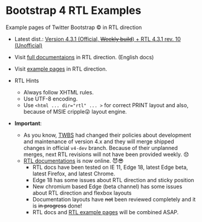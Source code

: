 # Bootstrap 4 RTL Examples
Example pages of Twitter Bootstrap &copy; in RTL direction
- Latest dist.: [Version 4.3.1 (Official, ~~Weekly build~~) + RTL 4.3.1 rev. 10 (Unofficial)](http://bootstrapper.ir/archive/bootstrap-4.3.1-plus-rtl-rev.10-dist.zip)
- Visit [full documentaions](http://docs.bootstrapper.ir/) in RTL direction. (English docs)
- Visit [example pages](http://example.bootstrapper.ir/) in RTL direction.
- RTL Hints
  - Always follow XHTML rules.
  - Use UTF-8 encoding.
  - Use `<html ... dir="rtl" ... >` for correct PRINT layout and also, because of MSIE cripple😜 layout engine.  

- **Important**:
  - As you know, [TWBS](https://github.com/twbs/bootstrap) had changed their policies about development and maintenance of version 4.x and they will merge shipped changes in official `v4-dev` branch. Because of their unplanned merges, next RTL revisions will not have been provided weekly. 😞
  - [RTL documentations](http://docs.bootstrapper.ir/) is now online. 😈😎
    - RTL docs have been tested on IE 11, Edge 18, latest Edge beta, latest Firefox, and latest Chrome.
    - Edge 18 has some issues about RTL direction and sticky position
    - New chromium based Edge (beta channel) has some issues about RTL direction and flexbox layouts
    - Documentation layouts have ~~not~~ been reviewed completely and it is ~~in progress~~ done!
    - RTL docs and [RTL example pages](https://github.com/PerseusTheGreat/bs4rtl-examples) will be combined ASAP.